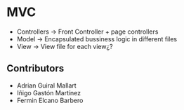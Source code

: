 # MVC
- Controllers -> Front Controller + page controllers
- Model -> Encapsulated bussiness logic in different files
- View -> View file for each view¿?
## Contributors
- Adrian Guiral Mallart
- Iñigo Gastón Martínez
- Fermin Elcano Barbero
